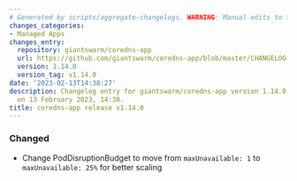 ```yaml
---
# Generated by scripts/aggregate-changelogs. WARNING: Manual edits to this files will be overwritten.
changes_categories:
- Managed Apps
changes_entry:
  repository: giantswarm/coredns-app
  url: https://github.com/giantswarm/coredns-app/blob/master/CHANGELOG.md#1140---2023-02-13
  version: 1.14.0
  version_tag: v1.14.0
date: '2023-02-13T14:38:27'
description: Changelog entry for giantswarm/coredns-app version 1.14.0, published
  on 13 February 2023, 14:38.
title: coredns-app release v1.14.0
---
```


### Changed
- Change PodDisruptionBudget to move from `maxUnavailable: 1` to `maxUnavailable: 25%` for better scaling

